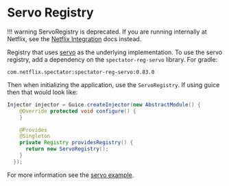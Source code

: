 # Servo Registry

!!! warning
    ServoRegistry is deprecated. If you are running internally at Netflix, see the
    [Netflix Integration](../intro/netflix.md) docs instead.

Registry that uses [servo](https://github.com/Netflix/servo) as the underlying
implementation. To use the servo registry, add a dependency on the
`spectator-reg-servo` library. For gradle:

```
com.netflix.spectator:spectator-reg-servo:0.83.0
```

Then when initializing the application, use the `ServoRegistry`. If using guice
then that would look like:

```java
Injector injector = Guice.createInjector(new AbstractModule() {
    @Override protected void configure() {
    }

    @Provides
    @Singleton
    private Registry providesRegistry() {
      return new ServoRegistry();
    }
  });
```

For more information see the [servo example](https://github.com/brharrington/spectator-examples/tree/master/servo).